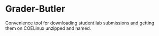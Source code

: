 # Grader-Butler
Convenience tool for downloading student lab submissions and getting them on COELinux unzipped and named.
